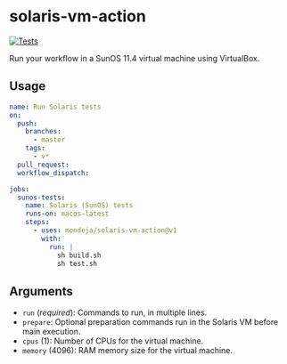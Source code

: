 # solaris-vm-action

[![Tests][tests-image]][tests-link]

Run your workflow in a SunOS 11.4 virtual machine using VirtualBox.

## Usage

```yaml
name: Run Solaris tests
on:
  push:
    branches:
      - master
    tags:
      - v*
  pull_request:
  workflow_dispatch:

jobs:
  sunos-tests:
    name: Solaris (SunOS) tests
    runs-on: macos-latest
    steps:
      - uses: mondeja/solaris-vm-action@v1
        with:
          run: |
            sh build.sh
            sh test.sh
```

## Arguments

- ``run`` (*required*): Commands to run, in multiple lines.
- ``prepare``: Optional preparation commands run in the Solaris VM before main
 execution.
- ``cpus`` (1): Number of CPUs for the virtual machine.
- ``memory`` (4096): RAM memory size for the virtual machine.


[tests-image]: https://img.shields.io/github/workflow/status/mondeja/solaris-vm-action/CI/v1?label=tests&logo=github
[tests-link]: https://github.com/mondeja/solaris-vm-action/actions/workflows/ci.yml
